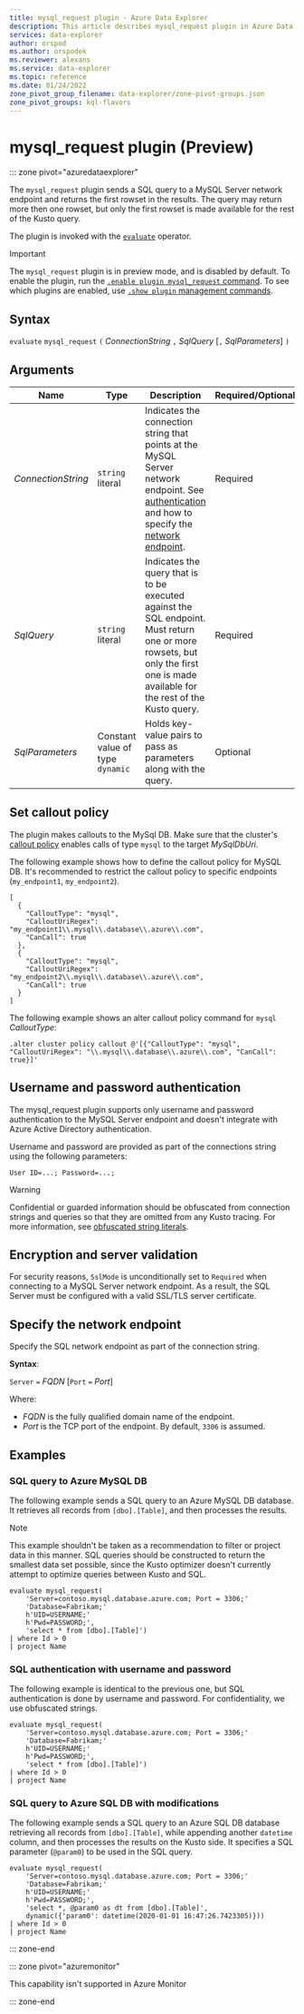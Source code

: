 ```yaml
---
title: mysql_request plugin - Azure Data Explorer
description: This article describes mysql_request plugin in Azure Data Explorer.
services: data-explorer
author: orspod
ms.author: orspodek
ms.reviewer: alexans
ms.service: data-explorer
ms.topic: reference
ms.date: 01/24/2022
zone_pivot_group_filename: data-explorer/zone-pivot-groups.json
zone_pivot_groups: kql-flavors
---
```

# mysql_request plugin (Preview)

::: zone pivot="azuredataexplorer"

The `mysql_request` plugin sends a SQL query to a MySQL Server network endpoint and returns the first rowset in the results. The query may return more then one rowset, but only the first rowset is made available for the rest of the Kusto query. 

The plugin is invoked with the [`evaluate`](evaluateoperator.md) operator.
 
> [!IMPORTANT]
> The `mysql_request` plugin is in preview mode, and is disabled by default.
> To enable the plugin, run the [`.enable plugin mysql_request` command](../management/enable-plugin.md). To see which plugins are enabled, use [`.show plugin` management commands](../management/show-plugins.md).

## Syntax

`evaluate` `mysql_request` `(` *ConnectionString* `,` *SqlQuery* [`,` *SqlParameters*] `)`

## Arguments

Name | Type | Description | Required/Optional |
---|---|---|---
| *ConnectionString* | `string` literal | Indicates the connection string that points at the MySQL Server network endpoint. See [authentication](#username-and-password-authentication) and how to specify the [network endpoint](#specify-the-network-endpoint). | Required |
| *SqlQuery* | `string` literal | Indicates the query that is to be executed against the SQL endpoint. Must return one or more rowsets, but only the first one is made available for the rest of the Kusto query. | Required|
| *SqlParameters* | Constant value of type `dynamic` | Holds key-value pairs to pass as parameters along with the query. | Optional |

## Set callout policy

The plugin makes callouts to the MySql DB. Make sure that the cluster's [callout policy](../management/calloutpolicy.md) enables calls of type `mysql` to the target *MySqlDbUri*.

The following example shows how to define the callout policy for MySQL DB. It's recommended to restrict the callout policy to specific endpoints (`my_endpoint1`, `my_endpoint2`).

```kusto
[
  {
    "CalloutType": "mysql",
    "CalloutUriRegex": "my_endpoint1\\.mysql\\.database\\.azure\\.com",
    "CanCall": true
  },
  {
    "CalloutType": "mysql",
    "CalloutUriRegex": "my_endpoint2\\.mysql\\.database\\.azure\\.com",
    "CanCall": true
  }
]
```

The following example shows an alter callout policy command for `mysql` *CalloutType*:

```kusto
.alter cluster policy callout @'[{"CalloutType": "mysql", "CalloutUriRegex": "\\.mysql\\.database\\.azure\\.com", "CanCall": true}]'
```

## Username and password authentication

The mysql_request plugin supports only username and password authentication to the MySQL Server endpoint and doesn't integrate with Azure Active Directory authentication. 

Username and password are provided as part of the connections string using the following parameters:

`User ID=...; Password=...;`
    
> [!WARNING]
> Confidential or guarded information should be obfuscated from connection strings and queries so that they are omitted from any Kusto tracing. 
> For more information, see [obfuscated string literals](scalar-data-types/string.md#obfuscated-string-literals).

## Encryption and server validation

For security reasons, `SslMode` is unconditionally set to `Required` when connecting to a MySQL Server network endpoint. As a result, the SQL Server must be configured with a valid SSL/TLS server certificate.

## Specify the network endpoint

Specify the SQL network endpoint as part of the connection string.

**Syntax**:

`Server` `=` *FQDN* [`Port` `=` *Port*]

Where:

* *FQDN* is the fully qualified domain name of the endpoint.
* *Port* is the TCP port of the endpoint. By default, `3306` is assumed.

## Examples


### SQL query to Azure MySQL DB

The following example sends a SQL query to an Azure MySQL DB database. It retrieves all records from `[dbo].[Table]`, and then processes the results.

> [!NOTE]
> This example shouldn't be taken as a recommendation to filter or project data in this manner. SQL queries should be constructed to return the smallest data set possible, since the Kusto optimizer doesn't currently attempt to optimize queries between Kusto and SQL.

```kusto
evaluate mysql_request(
    'Server=contoso.mysql.database.azure.com; Port = 3306;'
    'Database=Fabrikam;'
    h'UID=USERNAME;'
    h'Pwd=PASSWORD;', 
    'select * from [dbo].[Table]')
| where Id > 0
| project Name
```

### SQL authentication with username and password

The following example is identical to the previous one, but SQL authentication is done by username and password. For confidentiality, we use obfuscated strings.

```kusto
evaluate mysql_request(
    'Server=contoso.mysql.database.azure.com; Port = 3306;'
    'Database=Fabrikam;'
    h'UID=USERNAME;'
    h'Pwd=PASSWORD;', 
    'select * from [dbo].[Table]')
| where Id > 0
| project Name
```

### SQL query to Azure SQL DB with modifications

The following example sends a SQL query to an Azure SQL DB database
retrieving all records from `[dbo].[Table]`, while appending another `datetime` column,
and then processes the results on the Kusto side.
It specifies a SQL parameter (`@param0`) to be used in the SQL query.

```kusto
evaluate mysql_request(
    'Server=contoso.mysql.database.azure.com; Port = 3306;'
    'Database=Fabrikam;'
    h'UID=USERNAME;'
    h'Pwd=PASSWORD;', 
    'select *, @param0 as dt from [dbo].[Table]',
    dynamic({'param0': datetime(2020-01-01 16:47:26.7423305)}))
| where Id > 0
| project Name
```

::: zone-end

::: zone pivot="azuremonitor"

This capability isn't supported in Azure Monitor

::: zone-end
